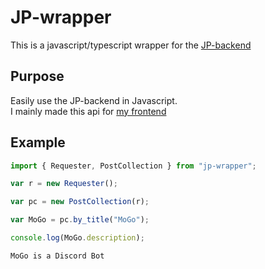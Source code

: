 # JP-wrapper

This is a javascript/typescript wrapper for the [JP-backend](https://github.com/Tch1b0/JP-backend)

## Purpose

Easily use the JP-backend in Javascript. <br>
I mainly made this api for [my frontend](https://github.com/Tch1b0/JP)

## Example

```ts
import { Requester, PostCollection } from "jp-wrapper";

var r = new Requester();

var pc = new PostCollection(r);

var MoGo = pc.by_title("MoGo");

console.log(MoGo.description);
```

```
MoGo is a Discord Bot
```
